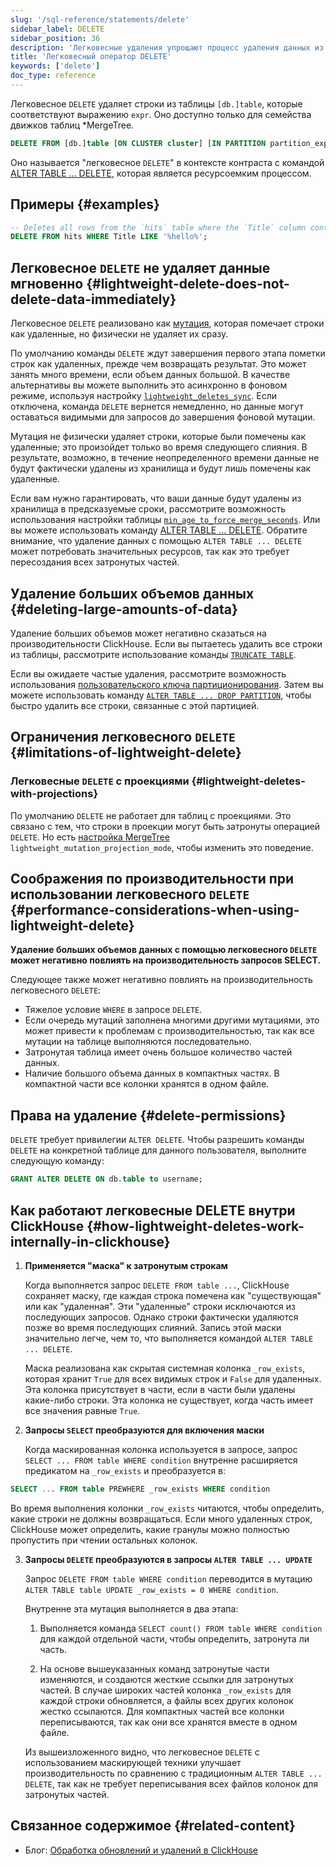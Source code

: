 ```yaml
---
slug: '/sql-reference/statements/delete'
sidebar_label: DELETE
sidebar_position: 36
description: 'Легковесные удаления упрощают процесс удаления данных из базы данных.'
title: 'Легковесный оператор DELETE'
keywords: ['delete']
doc_type: reference
---
```

Легковесное `DELETE` удаляет строки из таблицы `[db.]table`, которые соответствуют выражению `expr`. Оно доступно только для семейства движков таблиц *MergeTree.

```sql
DELETE FROM [db.]table [ON CLUSTER cluster] [IN PARTITION partition_expr] WHERE expr;
```

Оно называется "легковесное `DELETE`" в контексте контраста с командой [ALTER TABLE ... DELETE](/sql-reference/statements/alter/delete), которая является ресурсоемким процессом.

## Примеры {#examples}

```sql
-- Deletes all rows from the `hits` table where the `Title` column contains the text `hello`
DELETE FROM hits WHERE Title LIKE '%hello%';
```

## Легковесное `DELETE` не удаляет данные мгновенно {#lightweight-delete-does-not-delete-data-immediately}

Легковесное `DELETE` реализовано как [мутация](/sql-reference/statements/alter#mutations), которая помечает строки как удаленные, но физически не удаляет их сразу.

По умолчанию команды `DELETE` ждут завершения первого этапа пометки строк как удаленных, прежде чем возвращать результат. Это может занять много времени, если объем данных большой. В качестве альтернативы вы можете выполнить это асинхронно в фоновом режиме, используя настройку [`lightweight_deletes_sync`](/operations/settings/settings#lightweight_deletes_sync). Если отключена, команда `DELETE` вернется немедленно, но данные могут оставаться видимыми для запросов до завершения фоновой мутации.

Мутация не физически удаляет строки, которые были помечены как удаленные; это произойдет только во время следующего слияния. В результате, возможно, в течение неопределенного времени данные не будут фактически удалены из хранилища и будут лишь помечены как удаленные.

Если вам нужно гарантировать, что ваши данные будут удалены из хранилища в предсказуемые сроки, рассмотрите возможность использования настройки таблицы [`min_age_to_force_merge_seconds`](/operations/settings/merge-tree-settings#min_age_to_force_merge_seconds). Или вы можете использовать команду [ALTER TABLE ... DELETE](/sql-reference/statements/alter/delete). Обратите внимание, что удаление данных с помощью `ALTER TABLE ... DELETE` может потребовать значительных ресурсов, так как это требует пересоздания всех затронутых частей.

## Удаление больших объемов данных {#deleting-large-amounts-of-data}

Удаление больших объемов может негативно сказаться на производительности ClickHouse. Если вы пытаетесь удалить все строки из таблицы, рассмотрите использование команды [`TRUNCATE TABLE`](/sql-reference/statements/truncate).

Если вы ожидаете частые удаления, рассмотрите возможность использования [пользовательского ключа партиционирования](/engines/table-engines/mergetree-family/custom-partitioning-key). Затем вы можете использовать команду [`ALTER TABLE ... DROP PARTITION`](/sql-reference/statements/alter/partition#drop-partitionpart), чтобы быстро удалить все строки, связанные с этой партицией.

## Ограничения легковесного `DELETE` {#limitations-of-lightweight-delete}

### Легковесные `DELETE` с проекциями {#lightweight-deletes-with-projections}

По умолчанию `DELETE` не работает для таблиц с проекциями. Это связано с тем, что строки в проекции могут быть затронуты операцией `DELETE`. Но есть [настройка MergeTree](/operations/settings/merge-tree-settings) `lightweight_mutation_projection_mode`, чтобы изменить это поведение.

## Соображения по производительности при использовании легковесного `DELETE` {#performance-considerations-when-using-lightweight-delete}

**Удаление больших объемов данных с помощью легковесного `DELETE` может негативно повлиять на производительность запросов SELECT.**

Следующее также может негативно повлиять на производительность легковесного `DELETE`:

- Тяжелое условие `WHERE` в запросе `DELETE`.
- Если очередь мутаций заполнена многими другими мутациями, это может привести к проблемам с производительностью, так как все мутации на таблице выполняются последовательно.
- Затронутая таблица имеет очень большое количество частей данных.
- Наличие большого объема данных в компактных частях. В компактной части все колонки хранятся в одном файле.

## Права на удаление {#delete-permissions}

`DELETE` требует привилегии `ALTER DELETE`. Чтобы разрешить команды `DELETE` на конкретной таблице для данного пользователя, выполните следующую команду:

```sql
GRANT ALTER DELETE ON db.table to username;
```

## Как работают легковесные DELETE внутри ClickHouse {#how-lightweight-deletes-work-internally-in-clickhouse}

1. **Применяется "маска" к затронутым строкам**

   Когда выполняется запрос `DELETE FROM table ...`, ClickHouse сохраняет маску, где каждая строка помечена как "существующая" или как "удаленная". Эти "удаленные" строки исключаются из последующих запросов. Однако строки фактически удаляются позже во время последующих слияний. Запись этой маски значительно легче, чем то, что выполняется командой `ALTER TABLE ... DELETE`.

   Маска реализована как скрытая системная колонка `_row_exists`, которая хранит `True` для всех видимых строк и `False` для удаленных. Эта колонка присутствует в части, если в части были удалены какие-либо строки. Эта колонка не существует, когда часть имеет все значения равные `True`.

2. **Запросы `SELECT` преобразуются для включения маски**

   Когда маскированная колонка используется в запросе, запрос `SELECT ... FROM table WHERE condition` внутренне расширяется предикатом на `_row_exists` и преобразуется в:
```sql
SELECT ... FROM table PREWHERE _row_exists WHERE condition
```
   Во время выполнения колонки `_row_exists` читаются, чтобы определить, какие строки не должны возвращаться. Если много удаленных строк, ClickHouse может определить, какие гранулы можно полностью пропустить при чтении остальных колонок.

3. **Запросы `DELETE` преобразуются в запросы `ALTER TABLE ... UPDATE`**

   Запрос `DELETE FROM table WHERE condition` переводится в мутацию `ALTER TABLE table UPDATE _row_exists = 0 WHERE condition`.

   Внутренне эта мутация выполняется в два этапа:

   1. Выполняется команда `SELECT count() FROM table WHERE condition` для каждой отдельной части, чтобы определить, затронута ли часть.

   2. На основе вышеуказанных команд затронутые части изменяются, и создаются жесткие ссылки для затронутых частей. В случае широких частей колонка `_row_exists` для каждой строки обновляется, а файлы всех других колонок жестко ссылаются. Для компактных частей все колонки переписываются, так как они все хранятся вместе в одном файле.

   Из вышеизложенного видно, что легковесное `DELETE` с использованием маскирующей техники улучшает производительность по сравнению с традиционным `ALTER TABLE ... DELETE`, так как не требует переписывания всех файлов колонок для затронутых частей.

## Связанное содержимое {#related-content}

- Блог: [Обработка обновлений и удалений в ClickHouse](https://clickhouse.com/blog/handling-updates-and-deletes-in-clickhouse)